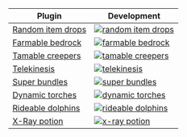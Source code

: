 
| Plugin | Development |
|---|---|
| [Random item drops](random-item-drops) | [![random item drops](http://img.youtube.com/vi/GjmFuuPANYE/0.jpg)](https://youtu.be/GjmFuuPANYE) |
| [Farmable bedrock](farmable-bedrock) | [![farmable bedrock](http://img.youtube.com/vi/GAsYyvqbhp4/0.jpg)](https://youtu.be/GAsYyvqbhp4) |
| [Tamable creepers](tamable-creepers) | [![tamable creepers](http://img.youtube.com/vi/IOaPcC1XZSI/0.jpg)](https://youtu.be/IOaPcC1XZSI) |
| [Telekinesis](telekinesis) | [![telekinesis](http://img.youtube.com/vi/9hQOl0RlpFo/0.jpg)](https://youtu.be/9hQOl0RlpFo) |
| [Super bundles](super-bundles) | [![super bundles](http://img.youtube.com/vi/zpRynOJi0Qg/0.jpg)](https://youtu.be/zpRynOJi0Qg) |
| [Dynamic torches](dynamic-torches) | [![dynamic torches](http://img.youtube.com/vi/2-uJBHjSdc8/0.jpg)](https://youtu.be/2-uJBHjSdc8) |
| [Rideable dolphins](rideable-dolphins) | [![rideable dolphins](http://img.youtube.com/vi/wg0q-tVEfTk/0.jpg)](https://youtu.be/wg0q-tVEfTk) |
| [X-Ray potion](xray-potion) | [![x-ray potion](http://img.youtube.com/vi/pT1qjkRishk/0.jpg)](https://youtu.be/pT1qjkRishk) |
